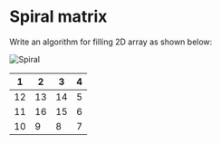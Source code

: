 # Spiral matrix

Write an algorithm for filling 2D array as shown below:

![Spiral](Spiral.jpg)

1  | 2  | 3  | 4
---|----|----|---
12 | 13 | 14 | 5
11 | 16 | 15 | 6
10 | 9  | 8  | 7
